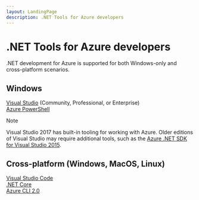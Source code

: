 ```yaml
---
layout: LandingPage
description: .NET Tools for Azure developers
---
```


# .NET Tools for Azure developers

.NET development for Azure is supported for both Windows-only and cross-platform scenarios.

## Windows

[Visual Studio](https://www.visualstudio.com/downloads/) (Community, Professional, or Enterprise)<br />
[Azure PowerShell](https://docs.microsoft.com/azure/powershell-install-configure)

>[!NOTE]
> Visual Studio 2017 has built-in tooling for working with Azure.  Older editions of Visual Studio may require additional tools, such as the [Azure .NET SDK for Visual Studio 2015](http://go.microsoft.com/fwlink/?LinkId=518003).


## Cross-platform (Windows, MacOS, Linux)

[Visual Studio Code](http://code.visualstudio.com/)<br />
[.NET Core](https://www.microsoft.com/net/core)<br />
[Azure CLI 2.0](https://docs.microsoft.com/cli/azure/overview)
